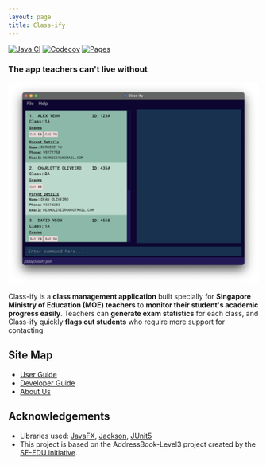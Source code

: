 ```yaml
---
layout: page
title: Class-ify
---
```


[![Java CI](https://github.com/AY2223S1-CS2103T-T15-2/tp/actions/workflows/gradle.yml/badge.svg)](https://github.com/AY2223S1-CS2103T-T15-2/tp/actions/workflows/gradle.yml)
[![Codecov](https://codecov.io/gh/AY2223S1-CS2103T-T15-2/tp/branch/master/graph/badge.svg?token=LKPSW2V6NG)](https://codecov.io/gh/AY2223S1-CS2103T-T15-2/tp)
[![Pages](https://github.com/AY2223S1-CS2103T-T15-2/tp/actions/workflows/pages/pages-build-deployment/badge.svg)](https://github.com/AY2223S1-CS2103T-T15-2/tp/actions/workflows/pages/pages-build-deployment)

### The app teachers can't live without

![Ui](images/Ui.png)

Class-ify is a **class management application** built specially for **Singapore Ministry of Education (MOE) teachers** to **monitor their student's academic progress easily**. Teachers can **generate exam statistics** for each class, and Class-ify quickly **flags out students** who require more support for contacting.

## Site Map

* [User Guide](UserGuide.html)
* [Developer Guide](DeveloperGuide.html)
* [About Us](AboutUs.html)

## Acknowledgements

* Libraries used: [JavaFX](https://openjfx.io/), [Jackson](https://github.com/FasterXML/jackson), [JUnit5](https://github.com/junit-team/junit5)
* This project is based on the AddressBook-Level3 project created by the [SE-EDU initiative](https://se-education.org).
